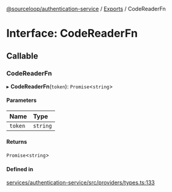 [@sourceloop/authentication-service](../README.md) / [Exports](../modules.md) / CodeReaderFn

# Interface: CodeReaderFn

## Callable

### CodeReaderFn

▸ **CodeReaderFn**(`token`): `Promise`<`string`\>

#### Parameters

| Name | Type |
| :------ | :------ |
| `token` | `string` |

#### Returns

`Promise`<`string`\>

#### Defined in

[services/authentication-service/src/providers/types.ts:133](https://github.com/codeweb05/repo1/blob/a4cf318/services/authentication-service/src/providers/types.ts#L133)
